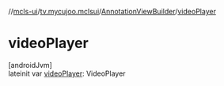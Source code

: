 //[mcls-ui](../../../index.md)/[tv.mycujoo.mclsui](../index.md)/[AnnotationViewBuilder](index.md)/[videoPlayer](video-player.md)

# videoPlayer

[androidJvm]\
lateinit var [videoPlayer](video-player.md): VideoPlayer
